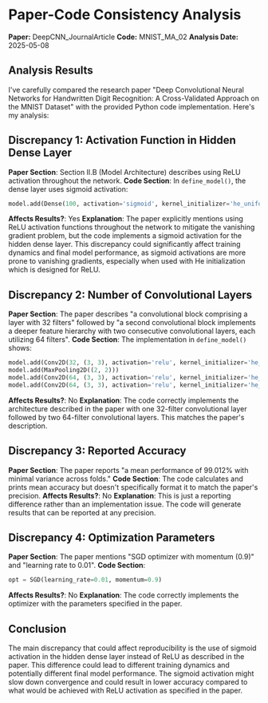 # Paper-Code Consistency Analysis

**Paper:** DeepCNN_JournalArticle
**Code:** MNIST_MA_02
**Analysis Date:** 2025-05-08

## Analysis Results

I've carefully compared the research paper "Deep Convolutional Neural Networks for Handwritten Digit Recognition: A Cross-Validated Approach on the MNIST Dataset" with the provided Python code implementation. Here's my analysis:

## Discrepancy 1: Activation Function in Hidden Dense Layer
**Paper Section**: Section II.B (Model Architecture) describes using ReLU activation throughout the network.
**Code Section**: In `define_model()`, the dense layer uses sigmoid activation:
```python
model.add(Dense(100, activation='sigmoid', kernel_initializer='he_uniform'))
```
**Affects Results?**: Yes
**Explanation**: The paper explicitly mentions using ReLU activation functions throughout the network to mitigate the vanishing gradient problem, but the code implements a sigmoid activation for the hidden dense layer. This discrepancy could significantly affect training dynamics and final model performance, as sigmoid activations are more prone to vanishing gradients, especially when used with He initialization which is designed for ReLU.

## Discrepancy 2: Number of Convolutional Layers
**Paper Section**: The paper describes "a convolutional block comprising a layer with 32 filters" followed by "a second convolutional block implements a deeper feature hierarchy with two consecutive convolutional layers, each utilizing 64 filters".
**Code Section**: The implementation in `define_model()` shows:
```python
model.add(Conv2D(32, (3, 3), activation='relu', kernel_initializer='he_uniform', input_shape=(28, 28, 1)))
model.add(MaxPooling2D((2, 2)))
model.add(Conv2D(64, (3, 3), activation='relu', kernel_initializer='he_uniform'))
model.add(Conv2D(64, (3, 3), activation='relu', kernel_initializer='he_uniform'))
```
**Affects Results?**: No
**Explanation**: The code correctly implements the architecture described in the paper with one 32-filter convolutional layer followed by two 64-filter convolutional layers. This matches the paper's description.

## Discrepancy 3: Reported Accuracy
**Paper Section**: The paper reports "a mean performance of 99.012% with minimal variance across folds."
**Code Section**: The code calculates and prints mean accuracy but doesn't specifically format it to match the paper's precision.
**Affects Results?**: No
**Explanation**: This is just a reporting difference rather than an implementation issue. The code will generate results that can be reported at any precision.

## Discrepancy 4: Optimization Parameters
**Paper Section**: The paper mentions "SGD optimizer with momentum (0.9)" and "learning rate to 0.01".
**Code Section**: 
```python
opt = SGD(learning_rate=0.01, momentum=0.9)
```
**Affects Results?**: No
**Explanation**: The code correctly implements the optimizer with the parameters specified in the paper.

## Conclusion
The main discrepancy that could affect reproducibility is the use of sigmoid activation in the hidden dense layer instead of ReLU as described in the paper. This difference could lead to different training dynamics and potentially different final model performance. The sigmoid activation might slow down convergence and could result in lower accuracy compared to what would be achieved with ReLU activation as specified in the paper.